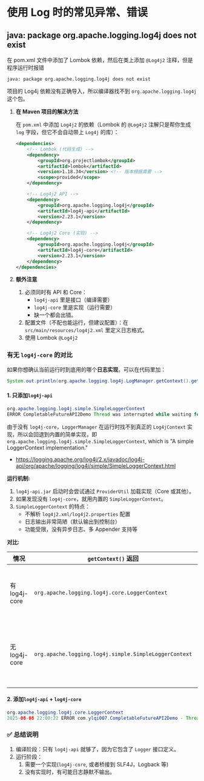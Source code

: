 # 使用 Log 时的常见异常、错误

## java: package org.apache.logging.log4j does not exist
在 pom.xml 文件中添加了 Lombok 依赖，然后在类上添加 `@Log4j2` 注释，但是程序运行时报错
```
java: package org.apache.logging.log4j does not exist
```
项目的 Log4j 依赖没有正确导入，所以编译器找不到 `org.apache.logging.log4j` 这个包。


1. **在 Maven 项目的解决方法**

    在 `pom.xml` 中添加 `Log4j2` 的依赖（Lombok 的 `@Log4j2` 注解只是帮你生成 `log` 字段，但它不会自动带上 `Log4j` 的库）：
    ```xml
    <dependencies>
        <!-- Lombok (代码生成) -->
        <dependency>
            <groupId>org.projectlombok</groupId>
            <artifactId>lombok</artifactId>
            <version>1.18.34</version> <!-- 版本根据需要 -->
            <scope>provided</scope>
        </dependency>
    
        <!-- Log4j2 API -->
        <dependency>
            <groupId>org.apache.logging.log4j</groupId>
            <artifactId>log4j-api</artifactId>
            <version>2.23.1</version>
        </dependency>
    
        <!-- Log4j2 Core (实现) -->
        <dependency>
            <groupId>org.apache.logging.log4j</groupId>
            <artifactId>log4j-core</artifactId>
            <version>2.23.1</version>
        </dependency>
    </dependencies>
    ```
2. **额外注意**
   1. 必须同时有 API 和 Core：
      * `log4j-api` 里是接口（编译需要）
      * `log4j-core` 里是实现（运行需要） 
      * 缺一个都会出错。
   2. 配置文件（不配也能运行，但建议配置）：在 `src/main/resources/log4j2.xml` 里定义日志格式。
   3. 使用 Lombok `@Log4j2`


### 有无 `log4j-core` 的对比
如果你想确认当前运行时到底用的哪个**日志实现**，可以在代码里加：
```java
System.out.println(org.apache.logging.log4j.LogManager.getContext().getClass().getName());
```


#### 1. 只添加`log4j-api`
```java
org.apache.logging.log4j.simple.SimpleLoggerContext
ERROR CompletableFutureAPI2Demo Thread was interrupted while waiting for completion
```
由于没有 `log4j-core`，`LoggerManager` 在运行时找不到真正的 `Log4jContext` 实现，所以会回退到内置的简单实现，即 `org.apache.logging.log4j.simple.SimpleLoggerContext`, which is "A simple LoggerContext implementation."
* https://logging.apache.org/log4j/2.x/javadoc/log4j-api/org/apache/logging/log4j/simple/SimpleLoggerContext.html

**运行机制:**
1. `log4j-api.jar` 启动时会尝试通过 `ProviderUtil` 加载实现（Core 或其他）。
2. 如果发现没有 `log4j-core`，就用内置的 `SimpleLoggerContext`。
3. `SimpleLoggerContext` 的特点：
   * 不解析 `log4j2.xml/log4j2.properties` 配置
   * 日志输出非常简陋（默认输出到控制台）
   * 功能受限，没有异步日志、多 Appender 支持等

**对比:**

| 情况           | `getContext()` 返回                                     | 特性            |
| ------------ | ----------------------------------------------------- | ------------- |
| 有 log4j-core | `org.apache.logging.log4j.core.LoggerContext`         | 完整功能，支持配置文件   |
| 无 log4j-core | `org.apache.logging.log4j.simple.SimpleLoggerContext` | 简单输出，无法使用高级功能 |


#### 2. 添加`log4j-api` + `log4j-core`
```java
org.apache.logging.log4j.core.LoggerContext
2025-08-08 22:00:22 ERROR com.ylqi007.CompletableFutureAPI2Demo - Thread was interrupted while waiting for completion
```


### ✅ 总结说明
1. 编译阶段：只有 `log4j-api` 就够了，因为它包含了 `Logger` 接口定义。
2. 运行阶段：
   1. 需要一个实现(`log4j-core`, 或者桥接到 SLF4J，Logback 等)
   2. 没有实现时，有可能日志静默不输出。
